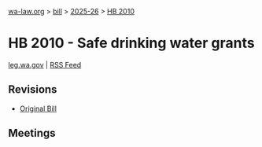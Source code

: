 [wa-law.org](/) > [bill](/bill/) > [2025-26](/bill/2025-26/) > [HB 2010](/bill/2025-26/hb/2010/)

# HB 2010 - Safe drinking water grants
[leg.wa.gov](https://app.leg.wa.gov/billsummary?BillNumber=2010&Year=2025&Initiative=false) | [RSS Feed](./rss.xml)

## Revisions
* [Original Bill](1/)

## Meetings